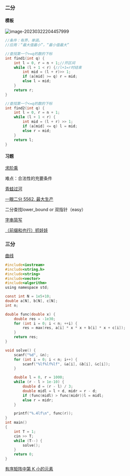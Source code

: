 ### 二分

#### 模板

![image-20230322204457999](C:\Users\86136\AppData\Roaming\Typora\typora-user-images\image-20230322204457999.png)

~~~cpp
//条件：有界，单调。
//应用：“最大值最小”，“最小值最大”

//查找第一个>=q的数的下标
int find1(int q) {
	int l = 0, r = n + 1;//开区间
	while (l + 1 < r) {//l+1=r时结束
		int mid = (l + r)>> 1;
		if (a[mid] >= q) r = mid;
		else l = mid;
	}
	return r;
}

//查找第一个<=q的数的下标
int find2(int q) {
	int l = 0, r = n + 1;
	while (l + 1 < r) {
		int mid = (l + r) >> 1;
		if (a[mid] <= q) l = mid;
		else r = mid;
	}
	return l;
}
~~~



#### 习题

[求阶乘](https://www.lanqiao.cn/problems/2145/learning/)



难点：合法性的充要条件

[青蛙过河](https://www.lanqiao.cn/problems/2097/learning/)



[一眼二分 5562. 最大生产](https://www.acwing.com/problem/content/5565/)



二分查找lower_bound or 双指针（easy）

[字串简写](https://www.dotcpp.com/oj/problem3154.html)



[（前缀和也行）抓娃娃](https://www.lanqiao.cn/problems/17110/learning/?page=1&first_category_id=1&name=%E6%8A%93%E5%A8%83%E5%A8%83)



### 三分

[曲线](https://blog.csdn.net/weixin_45485187/article/details/103027627)

```c
#include<iostream>
#include<string.h>
#include<string>
#include<vector>
#include<algorithm>
using namespace std;

const int N = 1e5+10;
double a[N], b[N], c[N];
int n;

double func(double x) {
	double res = -1e30;
	for (int i = 0; i < n; ++i) {
		res = max(res, a[i] * x * x + b[i] * x + c[i]);
	}
	return res;
}

void solve() {
	scanf("%d", &n);
	for (int i = 0; i < n; i++) {
		scanf("%lf%lf%lf", &a[i], &b[i], &c[i]);
	}

	double l = 0, r = 1000;
	while (r - l > 1e-10) {
		double d = (r - l) / 3;
		double midl = l + d, midr = r - d;
		if (func(midl) > func(midr))l = midl;
		else r = midr;
	}

	printf("%.4lf\n", func(r));
}
int main()
{
	int T = 1;
	cin >> T;
	while (T--) {
		solve();
	}
	return 0;
}
```





[有序矩阵中第 K 小的元素](https://leetcode.cn/problems/kth-smallest-element-in-a-sorted-matrix/description/)

